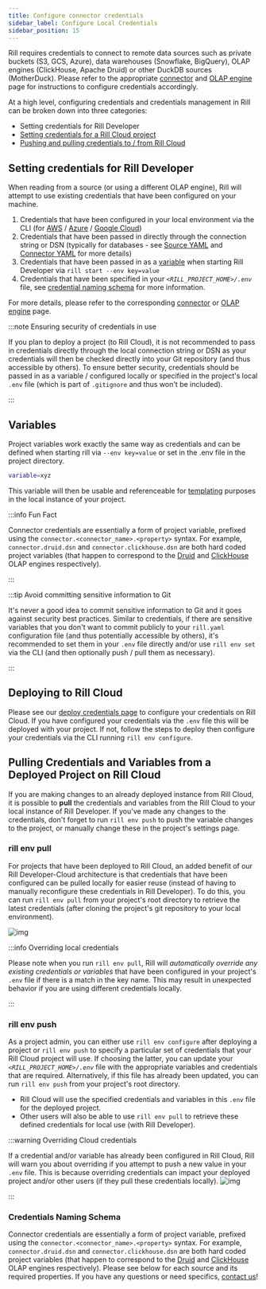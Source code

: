 ```yaml
---
title: Configure connector credentials
sidebar_label: Configure Local Credentials
sidebar_position: 15
---
```


Rill requires credentials to connect to remote data sources such as private buckets (S3, GCS, Azure), data warehouses (Snowflake, BigQuery), OLAP engines (ClickHouse, Apache Druid) or other DuckDB sources (MotherDuck). Please refer to the appropriate [connector](/connect) and [OLAP engine](/connect/olap) page for instructions to configure credentials accordingly.

At a high level, configuring credentials and credentials management in Rill can be broken down into three categories:
- Setting credentials for Rill Developer
- [Setting credentials for a Rill Cloud project](/deploy/deploy-credentials)
- [Pushing and pulling credentials to / from Rill Cloud](/manage/project-management/variables-and-credentials)

## Setting credentials for Rill Developer

When reading from a source (or using a different OLAP engine), Rill will attempt to use existing credentials that have been configured on your machine.
1. Credentials that have been configured in your local environment via the CLI (for [AWS](/connect/data-source/s3#local-credentials) / [Azure](/connect/data-source/azure#local-credentials) / [Google Cloud](/connect/data-source/gcs#rill-developer-local-credentials))
2. Credentials that have been passed in directly through the connection string or DSN (typically for databases - see [Source YAML](/reference/project-files/sources) and [Connector YAML](/reference/project-files/connectors) for more details)
3. Credentials that have been passed in as a [variable](/deploy/templating) when starting Rill Developer via `rill start --env key=value`
4. Credentials that have been specified in your *`<RILL_PROJECT_HOME>/.env`* file, see [credential naming schema](#credentials-naming-schema) for more information.

For more details, please refer to the corresponding [connector](/connect) or [OLAP engine](/connect/olap) page.

:::note Ensuring security of credentials in use

If you plan to deploy a project (to Rill Cloud), it is not recommended to pass in credentials directly through the local connection string or DSN as your credentials will then be checked directly into your Git repository (and thus accessible by others). To ensure better security, credentials should be passed in as a variable / configured locally or specified in the project's local `.env` file (which is part of `.gitignore` and thus won't be included).

:::


## Variables

Project variables work exactly the same way as credentials and can be defined when starting rill via `--env key=value` or set in the .env file in the project directory.

```bash
variable=xyz
```

This variable will then be usable and referenceable for [templating](/deploy/templating) purposes in the local instance of your project. 

:::info Fun Fact

Connector credentials are essentially a form of project variable, prefixed using the `connector.<connector_name>.<property>` syntax. For example, `connector.druid.dsn` and `connector.clickhouse.dsn` are both hard coded project variables (that happen to correspond to the [Druid](/connect/olap/druid) and [ClickHouse](/connect/olap/clickhouse) OLAP engines respectively).

:::

:::tip Avoid committing sensitive information to Git

It's never a good idea to commit sensitive information to Git and it goes against security best practices. Similar to credentials, if there are sensitive variables that you don't want to commit publicly to your `rill.yaml` configuration file (and thus potentially accessible by others), it's recommended to set them in your `.env` file directly and/or use `rill env set` via the CLI (and then optionally push / pull them as necessary).

:::

## Deploying to Rill Cloud 

Please see our [deploy credentials page](/deploy/deploy-credentials#configure-environmental-variables-and-credentials-for-rill-cloud) to configure your credentials on Rill Cloud. If you have configured your credentials via the `.env` file this will be deployed with your project. If not, follow the steps to deploy then configure your credentials via the CLI running `rill env configure`.



## Pulling Credentials and Variables from a Deployed Project on Rill Cloud

If you are making changes to an already deployed instance from Rill Cloud, it is possible to **pull** the credentials and variables from the Rill Cloud to your local instance of Rill Developer. If you've made any changes to the credentials, don't forget to run `rill env push` to push the variable changes to the project, or manually change these in the project's settings page.

### rill env pull

For projects that have been deployed to Rill Cloud, an added benefit of our Rill Developer-Cloud architecture is that credentials that have been configured can be pulled locally for easier reuse (instead of having to manually reconfigure these credentials in Rill Developer). To do this, you can run `rill env pull` from your project's root directory to retrieve the latest credentials (after cloning the project's git repository to your local environment).

![img](/img/build/credentials/rill-env-pull.png)

:::info Overriding local credentials

Please note when you run `rill env pull`, Rill will *automatically override any existing credentials or variables* that have been configured in your project's `.env` file if there is a match in the key name. This may result in unexpected behavior if you are using different credentials locally.

:::


### rill env push

As a project admin, you can either use `rill env configure` after deploying a project or `rill env push` to specify a particular set of credentials that your Rill Cloud project will use. If choosing the latter, you can update your *`<RILL_PROJECT_HOME>/.env`* file with the appropriate variables and credentials that are required. Alternatively, if this file has already been updated, you can run `rill env push` from your project's root directory.
- Rill Cloud will use the specified credentials and variables in this `.env` file for the deployed project.
- Other users will also be able to use `rill env pull` to retrieve these defined credentials for local use (with Rill Developer).

:::warning Overriding Cloud credentials

If a credential and/or variable has already been configured in Rill Cloud, Rill will warn you about overriding if you attempt to push a new value in your `.env` file. This is because overriding credentials can impact your deployed project and/or other users (if they pull these credentials locally).
![img](/img/build/credentials/rill-env-push.png)


:::


### Credentials Naming Schema 

Connector credentials are essentially a form of project variable, prefixed using the `connector.<connector_name>.<property>` syntax. For example, `connector.druid.dsn` and `connector.clickhouse.dsn` are both hard coded project variables (that happen to correspond to the [Druid](/connect/olap/druid) and [ClickHouse](/connect/olap/clickhouse) OLAP engines respectively). Please see below for each source and its required properties. If you have any questions or need specifics, [contact us](/contact)! 
